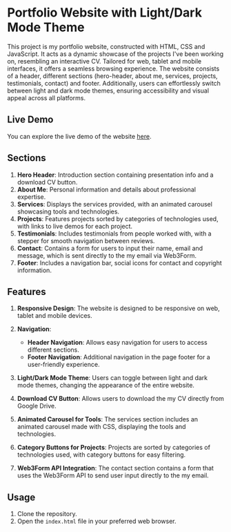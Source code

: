 # Portfolio Website with Light/Dark Mode Theme

This project is my portfolio website, constructed with HTML, CSS and JavaScript. It acts as a dynamic showcase of the projects I've been working on, resembling an interactive CV. Tailored for web, tablet and mobile interfaces, it offers a seamless browsing experience. The website consists of a header, different sections (hero-header, about me, services, projects, testimonials, contact) and footer. Additionally, users can effortlessly switch between light and dark mode themes, ensuring accessibility and visual appeal across all platforms.

## Live Demo

You can explore the live demo of the website [here](https://portofolio-website-theta.vercel.app/).

## Sections

1. **Hero Header**: Introduction section containing presentation info and a download CV button.
2. **About Me**: Personal information and details about professional expertise.
3. **Services**: Displays the services provided, with an animated carousel showcasing tools and technologies.
4. **Projects**: Features projects sorted by categories of technologies used, with links to live demos for each project.
5. **Testimonials**: Includes testimonials from people worked with, with a stepper for smooth navigation between reviews.
6. **Contact**: Contains a form for users to input their name, email and message, which is sent directly to the my email via Web3Form.
7. **Footer**: Includes a navigation bar, social icons for contact and copyright information.

## Features

1. **Responsive Design**: The website is designed to be responsive on web, tablet and mobile devices.

2. **Navigation**:

   - **Header Navigation**: Allows easy navigation for users to access different sections.
   - **Footer Navigation**: Additional navigation in the page footer for a user-friendly experience.

3. **Light/Dark Mode Theme**: Users can toggle between light and dark mode themes, changing the appearance of the entire website.

4. **Download CV Button**: Allows users to download the my CV directly from Google Drive.

5. **Animated Carousel for Tools**: The services section includes an animated carousel made with CSS, displaying the tools and technologies.

6. **Category Buttons for Projects**: Projects are sorted by categories of technologies used, with category buttons for easy filtering.

7. **Web3Form API Integration**: The contact section contains a form that uses the Web3Form API to send user input directly to the my email.

## Usage

1. Clone the repository.
2. Open the `index.html` file in your preferred web browser.
